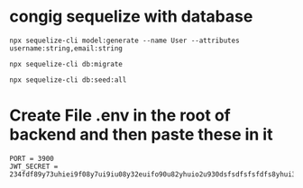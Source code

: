 # congig sequelize with database
```
npx sequelize-cli model:generate --name User --attributes username:string,email:string
```

```
npx sequelize-cli db:migrate
```

```
npx sequelize-cli db:seed:all
```

# Create File .env in the root of backend and then paste these in it
```
PORT = 3900
JWT_SECRET = 234fdf89y73uhiei9f08y7ui9iu08y32euifo90u82yhuio2u930dsfsdfsfsfdfs8yhui3ue89yhuiu0893h2i9u0io
```